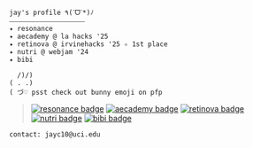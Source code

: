 ```
jay's profile ٩(ˊᗜˋ*)ﾉ 
⎯⎯⎯⎯⎯⎯⎯⎯⎯⎯⎯⎯⎯⎯⎯⎯⎯⎯⎯⎯⎯⎯⎯
✦ resonance
✦ aecademy @ la hacks '25
✦ retinova @ irvinehacks '25 ✧ 1st place
✦ nutri @ webjam '24
✦ bibi

  /)/)
( . .)
( づ♡ psst check out bunny emoji on pfp
```
> [![resonance badge](https://img.shields.io/badge/resonance-C0CFB2)](https://github.com/jayc-10/resonance) [![aecademy badge](https://img.shields.io/badge/lahacks-aecademy-C0CFB2?labelColor=f1ebe1)](https://github.com/NoNathan17/aecademy) [![retinova badge](https://img.shields.io/badge/irvinehacks-retinova-C0CFB2?labelColor=f1ebe1)](https://github.com/baller7215/retinova) [![nutri badge](https://img.shields.io/badge/webjam-nutri-C0CFB2?labelColor=f1ebe1)](https://github.com/NoNathan17/nutri) [![bibi badge](https://img.shields.io/badge/bibi-C0CFB2)](https://github.com/jayc-10/bibi)

```
contact: jayc10@uci.edu
```
